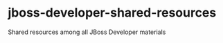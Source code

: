 jboss-developer-shared-resources
================================

Shared resources among all JBoss Developer materials
